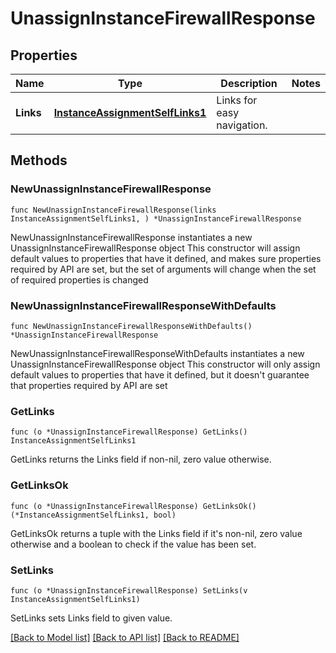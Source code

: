 # UnassignInstanceFirewallResponse

## Properties

Name | Type | Description | Notes
------------ | ------------- | ------------- | -------------
**Links** | [**InstanceAssignmentSelfLinks1**](InstanceAssignmentSelfLinks1.md) | Links for easy navigation. | 

## Methods

### NewUnassignInstanceFirewallResponse

`func NewUnassignInstanceFirewallResponse(links InstanceAssignmentSelfLinks1, ) *UnassignInstanceFirewallResponse`

NewUnassignInstanceFirewallResponse instantiates a new UnassignInstanceFirewallResponse object
This constructor will assign default values to properties that have it defined,
and makes sure properties required by API are set, but the set of arguments
will change when the set of required properties is changed

### NewUnassignInstanceFirewallResponseWithDefaults

`func NewUnassignInstanceFirewallResponseWithDefaults() *UnassignInstanceFirewallResponse`

NewUnassignInstanceFirewallResponseWithDefaults instantiates a new UnassignInstanceFirewallResponse object
This constructor will only assign default values to properties that have it defined,
but it doesn't guarantee that properties required by API are set

### GetLinks

`func (o *UnassignInstanceFirewallResponse) GetLinks() InstanceAssignmentSelfLinks1`

GetLinks returns the Links field if non-nil, zero value otherwise.

### GetLinksOk

`func (o *UnassignInstanceFirewallResponse) GetLinksOk() (*InstanceAssignmentSelfLinks1, bool)`

GetLinksOk returns a tuple with the Links field if it's non-nil, zero value otherwise
and a boolean to check if the value has been set.

### SetLinks

`func (o *UnassignInstanceFirewallResponse) SetLinks(v InstanceAssignmentSelfLinks1)`

SetLinks sets Links field to given value.



[[Back to Model list]](../README.md#documentation-for-models) [[Back to API list]](../README.md#documentation-for-api-endpoints) [[Back to README]](../README.md)


